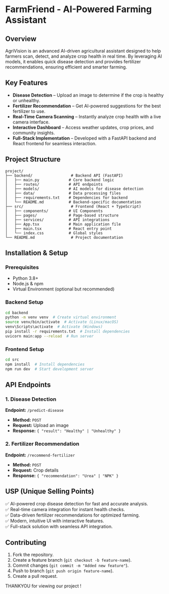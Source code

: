 # FarmFriend - AI-Powered Farming Assistant

## Overview
AgriVision is an advanced AI-driven agricultural assistant designed to help farmers scan, detect, and analyze crop health in real time. By leveraging AI models, it enables quick disease detection and provides fertilizer recommendations, ensuring efficient and smarter farming.

## Key Features
- **Disease Detection** – Upload an image to determine if the crop is healthy or unhealthy.
- **Fertilizer Recommendation** – Get AI-powered suggestions for the best fertilizer to use.
- **Real-Time Camera Scanning** – Instantly analyze crop health with a live camera interface.
- **Interactive Dashboard** – Access weather updates, crop prices, and community insights.
- **Full-Stack Implementation** – Developed with a FastAPI backend and React frontend for seamless interaction.

## Project Structure
```
project/
├── backend/                 # Backend API (FastAPI)
│   ├── main.py             # Core backend logic
│   ├── routes/             # API endpoints
│   ├── models/             # AI models for disease detection
│   ├── data/               # Data processing files
│   ├── requirements.txt    # Dependencies for backend
│   └── README.md           # Backend-specific documentation
├── src/                     # Frontend (React + TypeScript)
│   ├── components/         # UI Components
│   ├── pages/              # Page-based structure
│   ├── services/           # API integrations
│   ├── App.tsx             # Main application file
│   ├── main.tsx            # React entry point
│   └── index.css           # Global styles
└── README.md                # Project documentation
```

## Installation & Setup
### Prerequisites
- Python 3.8+
- Node.js & npm
- Virtual Environment (optional but recommended)

### Backend Setup
```sh
cd backend
python -m venv venv  # Create virtual environment
source venv/bin/activate  # Activate (Linux/macOS)
venv\Scripts\activate  # Activate (Windows)
pip install -r requirements.txt  # Install dependencies
uvicorn main:app --reload  # Run server
```

### Frontend Setup
```sh
cd src
npm install  # Install dependencies
npm run dev  # Start development server
```

## API Endpoints
### 1. Disease Detection
**Endpoint:** `/predict-disease`
- **Method:** `POST`
- **Request:** Upload an image
- **Response:** `{ "result": "Healthy" | "Unhealthy" }`

### 2. Fertilizer Recommendation
**Endpoint:** `/recommend-fertilizer`
- **Method:** `POST`
- **Request:** Crop details
- **Response:** `{ "recommendation": "Urea" | "NPK" }`

## USP (Unique Selling Points)
✅ AI-powered crop disease detection for fast and accurate analysis.  
✅ Real-time camera integration for instant health checks.  
✅ Data-driven fertilizer recommendations for optimized farming.  
✅ Modern, intuitive UI with interactive features.  
✅ Full-stack solution with seamless API integration.  

## Contributing
1. Fork the repository.
2. Create a feature branch (`git checkout -b feature-name`).
3. Commit changes (`git commit -m "Added new feature"`).
4. Push to branch (`git push origin feature-name`).
5. Create a pull request.

THANKYOU for viewing our project !
